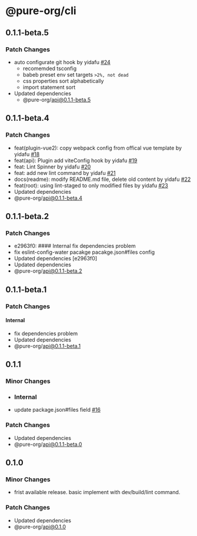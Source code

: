 # @pure-org/cli

## 0.1.1-beta.5

### Patch Changes

- auto configurate git hook by yidafu [#24](https://github.com/yidafu/pure-water/issues/24)
  - recomemded tsconfig
  - babeb preset env set targets `>2%, not dead`
  - css properties sort alphabetically
  - import statement sort
- Updated dependencies
  - @pure-org/api@0.1.1-beta.5

## 0.1.1-beta.4

### Patch Changes

- feat(plugin-vue2): copy webpack config from offical vue template by yidafu [#18](https://github.com/yidafu/pure-water/pull/18)
- feat(api): Plugin add viteConfig hook by yidafu [#19](https://github.com/yidafu/pure-water/pull/19)
- feat: Lint Spinner by yidafu [#20](https://github.com/yidafu/pure-water/pull/20)
- feat: add new lint command by yidafu [#21](https://github.com/yidafu/pure-water/pull/21)
- docs(readme): modify README.md file, delete old content by yidafu [#22](https://github.com/yidafu/pure-water/pull/22)
- feat(root): using lint-staged to only modified files by yidafu [#23](https://github.com/yidafu/pure-water/pull/23)
- Updated dependencies
- @pure-org/api@0.1.1-beta.4

## 0.1.1-beta.2

### Patch Changes

- e2963f0: #### Internal fix dependencies problem
- fix eslint-config-water pacakge pacakge.json#files config
- Updated dependencies [e2963f0]
- Updated dependencies
- @pure-org/api@0.1.1-beta.2

## 0.1.1-beta.1

### Patch Changes

#### Internal

- fix dependencies problem
- Updated dependencies
- @pure-org/api@0.1.1-beta.1

## 0.1.1

### Minor Changes

- ### Internal

- update package.json#files field [#16](https://github.com/yidafu/pure-water/pull/16)

### Patch Changes

- Updated dependencies
- @pure-org/api@0.1.1-beta.0

## 0.1.0

### Minor Changes

- frist available release. basic implement with dev/build/lint command.

### Patch Changes

- Updated dependencies
- @pure-org/api@0.1.0
